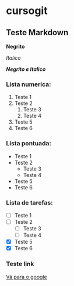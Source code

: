 # cursogit

## Teste Markdown
 
**Negrito**

*Italico*

__*Negrito e Italico*__

### Lista numerica:

1. Teste 1
1. Teste 2
    1. Teste 3
    1. Teste 4
8. Teste 5
6. Teste 6

### Lista pontuada:

* Teste 1
* Teste 2
    * Teste 3
    * Teste 4
* Teste 5
* Teste 6

### Lista de tarefas:

- [ ] Teste 1
- [ ] Teste 2
    - [ ] Teste 3
    - [ ] Teste 4
- [x] Teste 5
- [x] Teste 6

### Teste link

[Vá para o google](https://google.com)